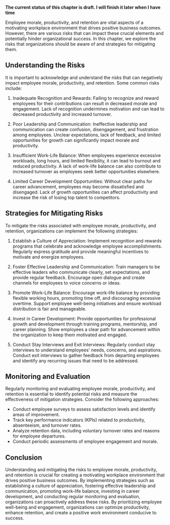 **The current status of this chapter is draft. I will finish it later when I have time**

Employee morale, productivity, and retention are vital aspects of a motivating workplace environment that drives positive business outcomes. However, there are various risks that can impact these crucial elements and potentially hinder organizational success. In this chapter, we explore the risks that organizations should be aware of and strategies for mitigating them.

Understanding the Risks
-----------------------

It is important to acknowledge and understand the risks that can negatively impact employee morale, productivity, and retention. Some common risks include:

1. Inadequate Recognition and Rewards: Failing to recognize and reward employees for their contributions can result in decreased morale and engagement. Lack of recognition undermines motivation and can lead to decreased productivity and increased turnover.

2. Poor Leadership and Communication: Ineffective leadership and communication can create confusion, disengagement, and frustration among employees. Unclear expectations, lack of feedback, and limited opportunities for growth can significantly impact morale and productivity.

3. Insufficient Work-Life Balance: When employees experience excessive workloads, long hours, and limited flexibility, it can lead to burnout and reduced productivity. A lack of work-life balance can also contribute to increased turnover as employees seek better opportunities elsewhere.

4. Limited Career Development Opportunities: Without clear paths for career advancement, employees may become dissatisfied and disengaged. Lack of growth opportunities can affect productivity and increase the risk of losing top talent to competitors.

Strategies for Mitigating Risks
-------------------------------

To mitigate the risks associated with employee morale, productivity, and retention, organizations can implement the following strategies:

1. Establish a Culture of Appreciation: Implement recognition and rewards programs that celebrate and acknowledge employee accomplishments. Regularly express gratitude and provide meaningful incentives to motivate and energize employees.

2. Foster Effective Leadership and Communication: Train managers to be effective leaders who communicate clearly, set expectations, and provide regular feedback. Encourage open dialogue and create channels for employees to voice concerns or ideas.

3. Promote Work-Life Balance: Encourage work-life balance by providing flexible working hours, promoting time off, and discouraging excessive overtime. Support employee well-being initiatives and ensure workload distribution is fair and manageable.

4. Invest in Career Development: Provide opportunities for professional growth and development through training programs, mentorship, and career planning. Show employees a clear path for advancement within the organization to keep them motivated and engaged.

5. Conduct Stay Interviews and Exit Interviews: Regularly conduct stay interviews to understand employees' needs, concerns, and aspirations. Conduct exit interviews to gather feedback from departing employees and identify any recurring issues that need to be addressed.

Monitoring and Evaluation
-------------------------

Regularly monitoring and evaluating employee morale, productivity, and retention is essential to identify potential risks and measure the effectiveness of mitigation strategies. Consider the following approaches:

* Conduct employee surveys to assess satisfaction levels and identify areas of improvement.
* Track key performance indicators (KPIs) related to productivity, absenteeism, and turnover rates.
* Analyze retention data, including voluntary turnover rates and reasons for employee departures.
* Conduct periodic assessments of employee engagement and morale.

Conclusion
----------

Understanding and mitigating the risks to employee morale, productivity, and retention is crucial for creating a motivating workplace environment that drives positive business outcomes. By implementing strategies such as establishing a culture of appreciation, fostering effective leadership and communication, promoting work-life balance, investing in career development, and conducting regular monitoring and evaluation, organizations can proactively address these risks. By prioritizing employee well-being and engagement, organizations can optimize productivity, enhance retention, and create a positive work environment conducive to success.
